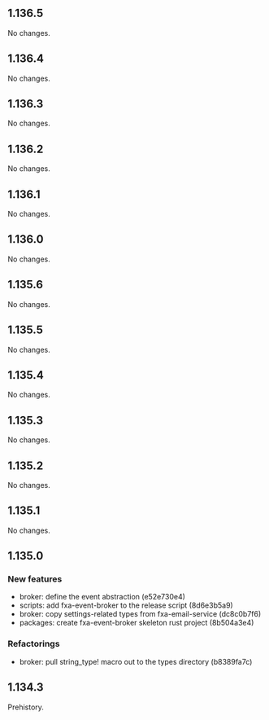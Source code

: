 ## 1.136.5

No changes.

## 1.136.4

No changes.

## 1.136.3

No changes.

## 1.136.2

No changes.

## 1.136.1

No changes.

## 1.136.0

No changes.

## 1.135.6

No changes.

## 1.135.5

No changes.

## 1.135.4

No changes.

## 1.135.3

No changes.

## 1.135.2

No changes.

## 1.135.1

No changes.

## 1.135.0

### New features

* broker: define the event abstraction (e52e730e4)
* scripts: add fxa-event-broker to the release script (8d6e3b5a9)
* broker: copy settings-related types from fxa-email-service (dc8c0b7f6)
* packages: create fxa-event-broker skeleton rust project (8b504a3e4)

### Refactorings

* broker: pull string_type! macro out to the types directory (b8389fa7c)

## 1.134.3

Prehistory.

